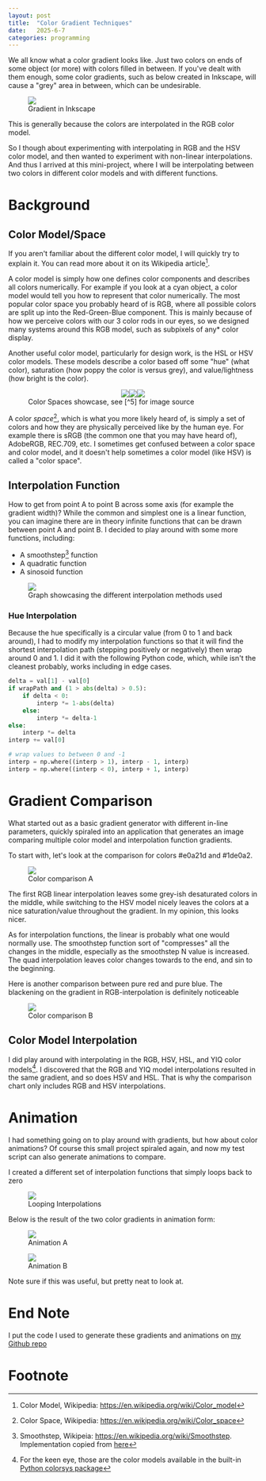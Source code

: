 ```yaml
---
layout: post
title:  "Color Gradient Techniques"
date:   2025-6-7
categories: programming
---
```


We all know what a color gradient looks like. Just two colors on ends of some object (or more) with colors filled in between.
If you've dealt with them enough, some color gradients, such as below created in Inkscape, will cause a "grey" area in between, which can be undesirable.

<figure>
<img src="{{site.url}}/assets/blog_pics/2025-06-07-color-gradient/Screenshot_20250529_104813.png" class="image_center">
<figcaption>Gradient in Inkscape</figcaption>
</figure>

This is generally because the colors are interpolated in the RGB color model.

So I though about experimenting with interpolating in RGB and the HSV color model, and then wanted to experiment with non-linear interpolations. And thus I arrived at this mini-project, where I will be interpolating between two colors in different color models and with different functions.

# Background
## Color Model/Space

If you aren't familiar about the different color model, I will quickly try to explain it. You can read more about it on its Wikipedia article[^1].

A color model is simply how one defines color components and describes all colors numerically. For example if you look at a cyan object, a color model would tell you how to represent that color numerically.
The most popular color space you probably heard of is RGB, where all possible colors are split up into the Red-Green-Blue component. This is mainly because of how we perceive colors with our 3 color rods in our eyes, so we designed many systems around this RGB model, such as subpixels of any* color display.

Another useful color model, particularly for design work, is the HSL or HSV color models. These models describe a color based off some "hue" (what color), saturation (how poppy the color is versus grey), and value/lightness (how bright is the color).

<figure>
<div style="display: flex; justify-content: center">
    <img src="{{site.url}}/assets/blog_pics/2025-06-07-color-gradient/space_rgb.png" class="image_center" style="max-width: 100%">
    <img src="{{site.url}}/assets/blog_pics/2025-06-07-color-gradient/space_hsv.png" class="image_center" style="max-width: 100%">
    <img src="{{site.url}}/assets/blog_pics/2025-06-07-color-gradient/space_hsl.png" class="image_center" style="max-width: 100%">
</div>
<figcaption markdown="1">
Color Spaces showcase, see [^5] for image source
</figcaption>
</figure>

A color *space*[^4], which is what you more likely heard of, is simply a set of colors and how they are physically perceived like by the human eye. For example there is sRGB (the common one that you may have heard of), AdobeRGB, REC.709, etc.
I sometimes get confused between a color space and color model, and it doesn't help sometimes a color model (like HSV) is called a "color space".

## Interpolation Function
How to get from point A to point B across some axis (for example the gradient width)? While the common and simplest one is a linear function, you can imagine there are in theory infinite functions that can be drawn between point A and point B.
I decided to play around with some more functions, including:
- A smoothstep[^2] function
- A quadratic function
- A sinosoid function


<figure>
<img src="{{site.url}}/assets/blog_pics/2025-06-07-color-gradient/interp_methods.png" class="image_center">
<figcaption>Graph showcasing the different interpolation methods used</figcaption>
</figure>

### Hue Interpolation
Because the hue specifically is a circular value (from 0 to 1 and back around), I had to modify my interpolation functions so that it will find the shortest interpolation path (stepping positively or negatively) then wrap around 0 and 1. I did it with the following Python code, which, while isn't the cleanest probably, works including in edge cases.
```python
delta = val[1] - val[0]
if wrapPath and (1 > abs(delta) > 0.5):
    if delta < 0:
        interp *= 1-abs(delta)
    else:
        interp *= delta-1
else:
    interp *= delta
interp += val[0]

# wrap values to between 0 and -1
interp = np.where((interp > 1), interp - 1, interp)
interp = np.where((interp < 0), interp + 1, interp)
```

# Gradient Comparison

What started out as a basic gradient generator with different in-line parameters, quickly spiraled into an application that generates an image comparing multiple color model and interpolation function gradients.

To start with, let's look at the comparison for colors #e0a21d and #1de0a2.

<figure>
<img src="{{site.url}}/assets/blog_pics/2025-06-07-color-gradient/test_img1.png" class="image_center">
<figcaption>Color comparison A</figcaption>
</figure>

The first RGB linear interpolation leaves some grey-ish desaturated colors in the middle, while switching to the HSV model nicely leaves the colors at a nice saturation/value throughout the gradient. In my opinion, this looks nicer.

As for interpolation functions, the linear is probably what one would normally use. The smoothstep function sort of "compresses" all the changes in the middle, especially as the smoothstep N value is increased. The quad interpolation leaves color changes towards to the end, and sin to the beginning.

Here is another comparison between pure red and pure blue. The blackening on the gradient in RGB-interpolation is definitely noticeable
<figure>
<img src="{{site.url}}/assets/blog_pics/2025-06-07-color-gradient/test_img2.png" class="image_center">
<figcaption>Color comparison B</figcaption>
</figure>

## Color Model Interpolation

I did play around with interpolating in the RGB, HSV, HSL, and YIQ color models[^3]. I discovered that the RGB and YIQ model interpolations resulted in the same gradient, and so does HSV and HSL. That is why the comparison chart only includes RGB and HSV interpolations.

# Animation

I had something going on to play around with gradients, but how about color animations? Of course this small project spiraled again, and now my test script can also generate animations to compare.

I created a different set of interpolation functions that simply loops back to zero

<figure>
<img src="{{site.url}}/assets/blog_pics/2025-06-07-color-gradient/interp_methods_loop.png" class="image_center">
<figcaption>Looping Interpolations</figcaption>
</figure>

Below is the result of the two color gradients in animation form:

<figure>
<img src="{{site.url}}/assets/blog_pics/2025-06-07-color-gradient/test_a_img1.gif" class="image_center">
<figcaption>Animation A</figcaption>
</figure>
<figure>
<img src="{{site.url}}/assets/blog_pics/2025-06-07-color-gradient/test_a_img2.gif" class="image_center">
<figcaption>Animation B</figcaption>
</figure>

Note sure if this was useful, but pretty neat to look at.

# End Note
I put the code I used to generate these gradients and animations on [my Github repo](https://github.com/Electro707/color_gradient_playground)

# Footnote
[^1]: Color Model, Wikipedia: https://en.wikipedia.org/wiki/Color_model
[^2]: Smoothstep, Wikipeia: https://en.wikipedia.org/wiki/Smoothstep. Implementation copied from [here](https://stackoverflow.com/questions/45165452/how-to-implement-a-smooth-clamp-function-in-python)
[^3]: For the keen eye, those are the color models available in the built-in [Python colorsys package](https://docs.python.org/3/library/colorsys.html)
[^4]: Color Space, Wikipedia: https://en.wikipedia.org/wiki/Color_space
[^5]: Image sources, all under CC BY-SA 3.0: [RGB](https://commons.wikimedia.org/wiki/File:RGBCube_a.svg), [HSV](https://commons.wikimedia.org/wiki/File:HSV_color_solid_cylinder_saturation_gray.png), and [HSL](https://commons.wikimedia.org/wiki/File:HSL_color_solid_cylinder_saturation_gray.png)